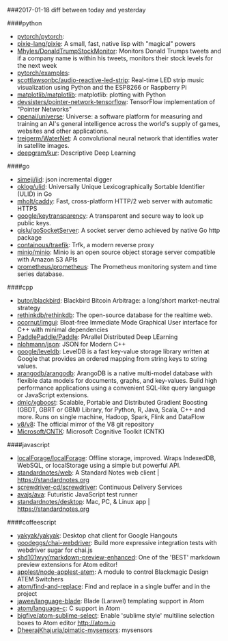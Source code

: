 ###2017-01-18
diff between today and yesterday

####python
* [pytorch/pytorch](https://github.com/pytorch/pytorch): 
* [pixie-lang/pixie](https://github.com/pixie-lang/pixie): A small, fast, native lisp with "magical" powers
* [Mhyles/DonaldTrumpStockMonitor](https://github.com/Mhyles/DonaldTrumpStockMonitor): Monitors Donald Trumps tweets and if a company name is within his tweets, monitors their stock levels for the next week
* [pytorch/examples](https://github.com/pytorch/examples): 
* [scottlawsonbc/audio-reactive-led-strip](https://github.com/scottlawsonbc/audio-reactive-led-strip):   Real-time LED strip music visualization using Python and the ESP8266 or Raspberry Pi
* [matplotlib/matplotlib](https://github.com/matplotlib/matplotlib): matplotlib: plotting with Python
* [devsisters/pointer-network-tensorflow](https://github.com/devsisters/pointer-network-tensorflow): TensorFlow implementation of "Pointer Networks"
* [openai/universe](https://github.com/openai/universe): Universe: a software platform for measuring and training an AI's general intelligence across the world's supply of games, websites and other applications.
* [treigerm/WaterNet](https://github.com/treigerm/WaterNet): A convolutional neural network that identifies water in satellite images.
* [deepgram/kur](https://github.com/deepgram/kur): Descriptive Deep Learning

####go
* [simeji/jid](https://github.com/simeji/jid): json incremental digger
* [oklog/ulid](https://github.com/oklog/ulid): Universally Unique Lexicographically Sortable Identifier (ULID) in Go
* [mholt/caddy](https://github.com/mholt/caddy): Fast, cross-platform HTTP/2 web server with automatic HTTPS
* [google/keytransparency](https://github.com/google/keytransparency): A transparent and secure way to look up public keys.
* [gislu/goSocketServer](https://github.com/gislu/goSocketServer): A socket server demo achieved by native Go http package
* [containous/traefik](https://github.com/containous/traefik): Trfk, a modern reverse proxy
* [minio/minio](https://github.com/minio/minio): Minio is an open source object storage server compatible with Amazon S3 APIs
* [prometheus/prometheus](https://github.com/prometheus/prometheus): The Prometheus monitoring system and time series database.

####cpp
* [butor/blackbird](https://github.com/butor/blackbird): Blackbird Bitcoin Arbitrage: a long/short market-neutral strategy
* [rethinkdb/rethinkdb](https://github.com/rethinkdb/rethinkdb): The open-source database for the realtime web.
* [ocornut/imgui](https://github.com/ocornut/imgui): Bloat-free Immediate Mode Graphical User interface for C++ with minimal dependencies
* [PaddlePaddle/Paddle](https://github.com/PaddlePaddle/Paddle): PArallel Distributed Deep LEarning
* [nlohmann/json](https://github.com/nlohmann/json): JSON for Modern C++
* [google/leveldb](https://github.com/google/leveldb): LevelDB is a fast key-value storage library written at Google that provides an ordered mapping from string keys to string values.
* [arangodb/arangodb](https://github.com/arangodb/arangodb): ArangoDB is a native multi-model database with flexible data models for documents, graphs, and key-values. Build high performance applications using a convenient SQL-like query language or JavaScript extensions.
* [dmlc/xgboost](https://github.com/dmlc/xgboost): Scalable, Portable and Distributed Gradient Boosting (GBDT, GBRT or GBM) Library, for Python, R, Java, Scala, C++ and more. Runs on single machine, Hadoop, Spark, Flink and DataFlow
* [v8/v8](https://github.com/v8/v8): The official mirror of the V8 git repository
* [Microsoft/CNTK](https://github.com/Microsoft/CNTK): Microsoft Cognitive Toolkit (CNTK)

####javascript
* [localForage/localForage](https://github.com/localForage/localForage):  Offline storage, improved. Wraps IndexedDB, WebSQL, or localStorage using a simple but powerful API.
* [standardnotes/web](https://github.com/standardnotes/web): A Standard Notes web client | https://standardnotes.org
* [screwdriver-cd/screwdriver](https://github.com/screwdriver-cd/screwdriver): Continuous Delivery Services
* [avajs/ava](https://github.com/avajs/ava):  Futuristic JavaScript test runner
* [standardnotes/desktop](https://github.com/standardnotes/desktop): Mac, PC, & Linux app | https://standardnotes.org

####coffeescript
* [yakyak/yakyak](https://github.com/yakyak/yakyak): Desktop chat client for Google Hangouts
* [goodeggs/chai-webdriver](https://github.com/goodeggs/chai-webdriver): Build more expressive integration tests with webdriver sugar for chai.js
* [shd101wyy/markdown-preview-enhanced](https://github.com/shd101wyy/markdown-preview-enhanced): One of the 'BEST' markdown preview extensions for Atom editor!
* [applest/node-applest-atem](https://github.com/applest/node-applest-atem): A module to control Blackmagic Design ATEM Switchers
* [atom/find-and-replace](https://github.com/atom/find-and-replace): Find and replace in a single buffer and in the project
* [jawee/language-blade](https://github.com/jawee/language-blade): Blade (Laravel) templating support in Atom
* [atom/language-c](https://github.com/atom/language-c): C support in Atom
* [bigfive/atom-sublime-select](https://github.com/bigfive/atom-sublime-select): Enable 'sublime style' multiline selection boxes to Atom editor http://atom.io
* [DheerajKhajuria/pimatic-mysensors](https://github.com/DheerajKhajuria/pimatic-mysensors): mysensors
